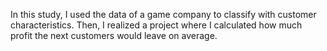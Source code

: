 In this study, I used the data of a game company to classify with customer characteristics. Then, I realized a project where I calculated how much profit the next customers would leave on average.